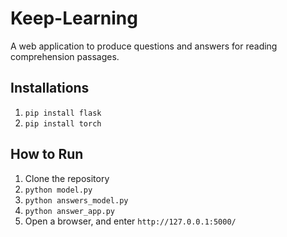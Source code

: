 # Keep-Learning
A web application to produce questions and answers for reading comprehension passages. 

## Installations

1. `pip install flask`
2. `pip install torch` 

## How to Run
1. Clone the repository 
2. `python model.py` 
3. `python answers_model.py`
4. `python answer_app.py` 
5. Open a browser, and enter `http://127.0.0.1:5000/`
